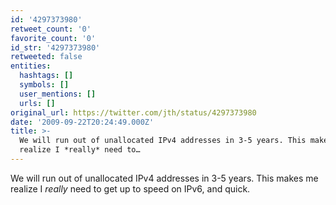 ```yaml
---
id: '4297373980'
retweet_count: '0'
favorite_count: '0'
id_str: '4297373980'
retweeted: false
entities:
  hashtags: []
  symbols: []
  user_mentions: []
  urls: []
original_url: https://twitter.com/jth/status/4297373980
date: '2009-09-22T20:24:49.000Z'
title: >-
  We will run out of unallocated IPv4 addresses in 3-5 years. This makes me
  realize I *really* need to…
---
```


We will run out of unallocated IPv4 addresses in 3-5 years. This makes me realize I *really* need to get up to speed on IPv6, and quick.